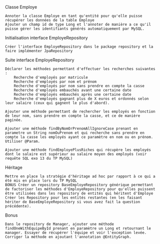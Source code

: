 Classe Employe

    Annoter la classe Employe en tant qu'entité pour qu'elle puisse récupérer les données de la table Employe
    Ajouter un champ id de type Long et l'annoter de manière a ce qu'il puisse gérer les identifiants générés automatiquement par MySQL.

Initialisation interface EmployeRepository

    Créer l'interface EmployeRepository dans le package repository et la faire implémenter JpaRepository

Suite interface EmployeRepository

    Déclarer les méthodes permettant d'effectuer les recherches suivantes :
        Recherche d'employés par matricule
        Recherche d'employés par nom et prénom
        Recherche d'employés par nom sans prendre en compte la casse
        Recherche d'employés embauchés avant une certaine date
        Recherche d'employés embauchés après une certaine date
        Recherche d'employés gagnant plus de X euros et ordonnés selon leur salaire (ceux qui gagnent le plus d'abord).

    Ajouter une méthode permettant de rechercher les employés en fonction de leur nom, sans prendre en compte la casse, et ce de manière paginée.

    Ajouter une méthode findByNomOrPrenomAllIgnoreCase prenant en parametre un String nomOuPrenom et qui recherche sans prendre en compte la casse les employés ayant ce paramètre en nom ou en prénom. Utiliser @Param.

    Ajouter une méthode findEmployePlusRiches qui récupère les employés dont le salaire est supérieur au salaire moyen des employés (voir requête SQL exo 13 du TP MySQL)

Héritage

    Mettre en place la stratégie d'héritage ad hoc par rapport à ce qui a été mis en place lors du TP MySQL
    BONUS Créer un repository BaseEmployeRepository générique permettant de factoriser les méthodes d'EmployeRepository pour qu'elles puissent être utilisées dans les repository de entités qui héritent d'Employe
    Créer les Repository pour les entités restantes (en les faisant hériter de BaseEmployeRepository si vous avez fait la question précédente).

Bonus

    Dans le repository de Manager, ajouter une méthode findOneWithEquipeById prenant en paramètre un Long et retournant le manager. Essayer de récupérer l'équipe et voir l'exception levée. Corriger la méthode en ajoutant l'annotation @EntityGraph.
